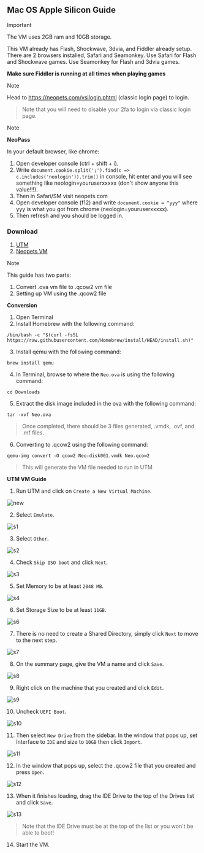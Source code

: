 ## Mac OS Apple Silicon Guide

>[!Important]
>The VM uses 2GB ram and 10GB storage.
>
>This VM already has Flash, Shockwave, 3dvia, and Fiddler already setup.
>There are 2 browsers installed, Safari and Seamonkey.
>Use Safari for Flash and Shockwave games.
>Use Seamonkey for Flash and 3dvia games.
>
>**Make sure Fiddler is running at all times when playing games**

>[!Note]
> Head to https://neopets.com/vsilogin.phtml (classic login page) to login. 
>> Note that you will need to disable your 2fa to login via classic login page. 

>[!Note]
>**NeoPass**
>
>In your default browser, like chrome:
>1. Open developer console (ctrl + shift + i).
>2. Write `document.cookie.split(';').find(c => c.includes('neologin')).trim()` in console, hit enter and you will see something like neologin=youruserxxxxx (don't show anyone this value!!!). 
>3. Then in Safari/SM visit neopets.com
>4. Open developer console (f12) and write `document.cookie = "yyy"` where yyy is what you got from chrome (neologin=youruserxxxxx). 
>5. Then refresh and you should be logged in.

### Download
1. [UTM](https://github.com/utmapp/UTM/releases/latest/download/UTM.dmg)
2. [Neopets VM](https://www.mediafire.com/file/wslhbasvmx1a3mz/Neo.ova/file)

>[!Note]
>This guide has two parts:
>1. Convert .ova vm file to .qcow2 vm file
>2. Setting up VM using the .qcow2 file

**Conversion** 
1. Open Terminal
2. Install Homebrew with the following command:
   
`/bin/bash -c "$(curl -fsSL https://raw.githubusercontent.com/Homebrew/install/HEAD/install.sh)"`

3. Install qemu with the following command:

`brew install qemu`

4. In Terminal, browse to where the `Neo.ova` is using the following command:

`cd Downloads`

5. Extract the disk image included in the ova with the following command: 

`tar -xvf Neo.ova`
> Once completed, there should be 3 files generated, .vmdk, .ovf, and .mf files.

6. Converting to .qcow2 using the following command:

`qemu-img convert -O qcow2 Neo-disk001.vmdk Neo.qcow2`
> This will generate the VM file needed to run in UTM

**UTM VM Guide**
1. Run UTM and click on `Create a New Virtual Machine`.

![new](https://github.com/user-attachments/assets/d33a5ca6-414e-4ca0-ad7a-9c5877b4fdf3)

2. Select `Emulate`.

![s1](https://github.com/user-attachments/assets/0a43ca5b-834a-420d-a50f-a97b827acdef)

3. Select `Other`.

![s2](https://github.com/user-attachments/assets/7cfcb429-ea22-4eeb-945f-dd25a13b53b4)

4. Check `Skip ISO boot` and click `Next`.

![s3](https://github.com/user-attachments/assets/eef7bdcf-e8b9-48a7-8c8b-a2070204d8be)

5. Set Memory to be at least `2048 MB`.

![s4](https://github.com/user-attachments/assets/aa6b33bc-8761-4b53-8c82-4c4f9dc19375)

6. Set Storage Size to be at least `11GB`.

![s6](https://github.com/user-attachments/assets/ec34646d-5f24-45ed-8e89-adcf45d0cad3)

7. There is no need to create a Shared Directory, simply click `Next` to move to the next step.

![s7](https://github.com/user-attachments/assets/f0d3d0e4-b95e-45d8-b2ba-2c334adbae56)

8. On the summary page, give the VM a name and click `Save`.

![s8](https://github.com/user-attachments/assets/7e5b1b14-ad7c-41ee-8104-0191427aae20)

9. Right click on the machine that you created and click `Edit`.

![s9](https://github.com/user-attachments/assets/414e8cea-b12d-485d-bd19-588900a99df9)

10. Uncheck `UEFI Boot`.

![s10](https://github.com/user-attachments/assets/703fdda1-4270-4aad-856e-8be33081eeaa)

11. Then select `New Drive` from the sidebar. In the window that pops up, set Interface to `IDE` and size to `10GB` then click `Import`.

![s11](https://github.com/user-attachments/assets/6eacc945-51e3-4417-b56d-242287ff0a86)

12. In the window that pops up, select the .qcow2 file that you created and press `Open`. 

![s12](https://github.com/user-attachments/assets/a6099a6f-1dc9-4855-b60b-e8fc42368011)

13. When it finishes loading, drag the IDE Drive to the top of the Drives list and click `Save`.

![s13](https://github.com/user-attachments/assets/5ac4afa8-3419-470b-8a96-739f330f2ff7)
> Note that the IDE Drive must be at the top of the list or you won't be able to boot!

14. Start the VM. 
